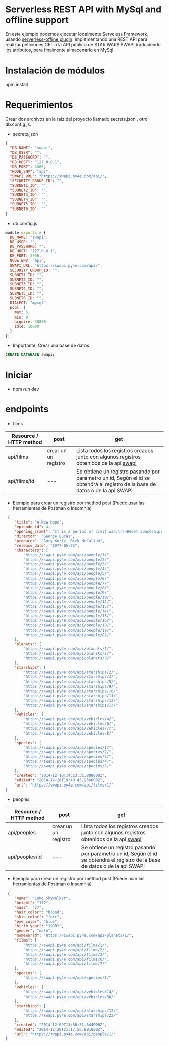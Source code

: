 # Serverless REST API with MySql and offline support

En este ejemplo podemos ejecutar localmente Serveless Framework, usando <a href="https://github.com/dherault/serverless-offline">serverless-offline plugin</a>. Implementando una REST API para realizar peticiones GET a la API pública de STAR WARS SWAPI traduciendo los atributos, para finalmente almacenarlo en MySql.

# Instalación de módulos
npm install

# Requerimientos
Crear dos archivos en la raiz del proyecto llamado secrets.json , otro db.config.js.
 - secrets.json
```json
{
  "DB_NAME": "swapi",
  "DB_USER": "",
  "DB_PASSWORD": "",
  "DB_HOST": "127.0.0.1",
  "DB_PORT": 3306,
  "NODE_ENV": "api",
  "SWAPI_URL": "https://swapi.py4e.com/api/",
  "SECURITY_GROUP_ID": "",
  "SUBNET1_ID": "",
  "SUBNET2_ID": "",
  "SUBNET3_ID": "",
  "SUBNET4_ID": "",
  "SUBNET5_ID": "",
  "SUBNET6_ID": ""
}
```

 - db.config.js
```javascript
module.exports = {
  DB_NAME: "swapi",
  DB_USER: "",
  DB_PASSWORD: "",
  DB_HOST: "127.0.0.1",
  DB_PORT: 3306,
  NODE_ENV: "api",
  SWAPI_URL: "https://swapi.py4e.com/api/",
  SECURITY_GROUP_ID: "",
  SUBNET1_ID: "",
  SUBNET2_ID: "",
  SUBNET3_ID: "",
  SUBNET4_ID: "",
  SUBNET5_ID: "",
  SUBNET6_ID: "",
  DIALECT: "mysql",
  pool: {
    max: 5,
    min: 0,
    acquire: 30000,
    idle: 10000
  }
};
```
- Importante, Crear una base de datos
```sql
CREATE DATABASE swapi;
```

# Iniciar
- npm run dev

# endpoints
- films

| Resource / HTTP method | post | get |
| --- | --- | --- |
| api/films | crear un un registro | Lista todos los registros creados junto con algunos registros obtenidos de la api <a href="https://swapi.py4e.com/documentation">swapi</a> |
| api/films/id | --- | Se obtiene un registro pasando por parámetro un id, Según el id se obtendrá el registro de la base de datos o de la api SWAPI |
 
- Ejemplo para crear un registro por method post (Puede usar las herramientas de Postman o Insomnia)
```json
 {
    "title": "A New Hope", 
    "episode_id": 4, 
    "opening_crawl": "It is a period of civil war.\r\nRebel spaceships, striking\r\nfrom a hidden base, have won\r\ntheir first victory against\r\nthe evil Galactic Empire.\r\n\r\nDuring the battle, Rebel\r\nspies managed to steal secret\r\nplans to the Empire's\r\nultimate weapon, the DEATH\r\nSTAR, an armored space\r\nstation with enough power\r\nto destroy an entire planet.\r\n\r\nPursued by the Empire's\r\nsinister agents, Princess\r\nLeia races home aboard her\r\nstarship, custodian of the\r\nstolen plans that can save her\r\npeople and restore\r\nfreedom to the galaxy....", 
    "director": "George Lucas", 
    "producer": "Gary Kurtz, Rick McCallum", 
    "release_date": "1977-05-25", 
    "characters": [
        "https://swapi.py4e.com/api/people/1/", 
        "https://swapi.py4e.com/api/people/2/", 
        "https://swapi.py4e.com/api/people/3/", 
        "https://swapi.py4e.com/api/people/4/", 
        "https://swapi.py4e.com/api/people/5/", 
        "https://swapi.py4e.com/api/people/6/", 
        "https://swapi.py4e.com/api/people/7/", 
        "https://swapi.py4e.com/api/people/8/", 
        "https://swapi.py4e.com/api/people/9/", 
        "https://swapi.py4e.com/api/people/10/", 
        "https://swapi.py4e.com/api/people/12/", 
        "https://swapi.py4e.com/api/people/13/", 
        "https://swapi.py4e.com/api/people/14/", 
        "https://swapi.py4e.com/api/people/15/", 
        "https://swapi.py4e.com/api/people/16/", 
        "https://swapi.py4e.com/api/people/18/", 
        "https://swapi.py4e.com/api/people/19/", 
        "https://swapi.py4e.com/api/people/81/"
    ], 
    "planets": [
        "https://swapi.py4e.com/api/planets/1/", 
        "https://swapi.py4e.com/api/planets/2/", 
        "https://swapi.py4e.com/api/planets/3/"
    ], 
    "starships": [
        "https://swapi.py4e.com/api/starships/2/", 
        "https://swapi.py4e.com/api/starships/3/", 
        "https://swapi.py4e.com/api/starships/5/", 
        "https://swapi.py4e.com/api/starships/9/", 
        "https://swapi.py4e.com/api/starships/10/", 
        "https://swapi.py4e.com/api/starships/11/", 
        "https://swapi.py4e.com/api/starships/12/", 
        "https://swapi.py4e.com/api/starships/13/"
    ], 
    "vehicles": [
        "https://swapi.py4e.com/api/vehicles/4/", 
        "https://swapi.py4e.com/api/vehicles/6/", 
        "https://swapi.py4e.com/api/vehicles/7/", 
        "https://swapi.py4e.com/api/vehicles/8/"
    ], 
    "species": [
        "https://swapi.py4e.com/api/species/1/", 
        "https://swapi.py4e.com/api/species/2/", 
        "https://swapi.py4e.com/api/species/3/", 
        "https://swapi.py4e.com/api/species/4/", 
        "https://swapi.py4e.com/api/species/5/"
    ], 
    "created": "2014-12-10T14:23:31.880000Z", 
    "edited": "2014-12-20T19:49:45.256000Z", 
    "url": "https://swapi.py4e.com/api/films/1/"
}
```

- peoples

| Resource / HTTP method | post | get |
| --- | --- | --- |
| api/peoples | crear un un registro | Lista todos los registros creados junto con algunos registros obtenidos de la api <a href="https://swapi.py4e.com/documentation">swapi</a> |
| api/peoples/id | --- | Se obtiene un registro pasando por parámetro un id, Según el id se obtendrá el registro de la base de datos o de la api SWAPI |

- Ejemplo para crear un registro por method post (Puede usar las herramientas de Postman o Insomnia)

```json
 {
    "name": "Luke Skywalker", 
    "height": "172", 
    "mass": "77", 
    "hair_color": "blond", 
    "skin_color": "fair", 
    "eye_color": "blue", 
    "birth_year": "19BBY", 
    "gender": "male", 
    "homeworld": "https://swapi.py4e.com/api/planets/1/", 
    "films": [
        "https://swapi.py4e.com/api/films/1/", 
        "https://swapi.py4e.com/api/films/2/", 
        "https://swapi.py4e.com/api/films/3/", 
        "https://swapi.py4e.com/api/films/6/", 
        "https://swapi.py4e.com/api/films/7/"
    ], 
    "species": [
        "https://swapi.py4e.com/api/species/1/"
    ], 
    "vehicles": [
        "https://swapi.py4e.com/api/vehicles/14/", 
        "https://swapi.py4e.com/api/vehicles/30/"
    ], 
    "starships": [
        "https://swapi.py4e.com/api/starships/12/", 
        "https://swapi.py4e.com/api/starships/22/"
    ], 
    "created": "2014-12-09T13:50:51.644000Z", 
    "edited": "2014-12-20T21:17:56.891000Z", 
    "url": "https://swapi.py4e.com/api/people/1/"
}
```
